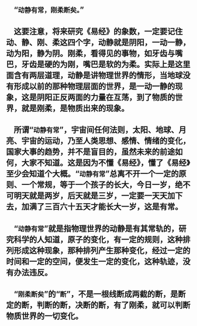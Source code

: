 &emsp;“``动静有常，刚柔断矣。``” 
---
&emsp;这要注意，将来研究《易经》的象数，一定要记住动、静、刚、柔这四个字，动静就是阴阳，一动一静，动为阳，静为阴。刚柔，看得见的事物，如牙齿与嘴巴，牙齿是硬的为刚，嘴巴是软的为柔。实际上是这里面含有两层道理，动静是讲物理世界的情形，当地球没有形成以前的那种物理层面的世界，是一动一静的现象，这是阴阳正反两面的力量在互荡，到了物质的世界，就是刚柔，是物质出来的现象。
---
&emsp;所谓“``动静有常``”，宇宙间任何法则，太阳、地球、月亮、宇宙的运动，乃至人类思想、感情、情绪的变化，国家大事的趋势，并不是盲目的，虽然未来的前途如何，大家不知道。这是因为不懂《易经》，懂了《易经》至少会知道个大概。“``动静有常``”总离不开一个一定的原则、一个常规，等于一个孩子的长大，今日一岁，绝不可明天就是两岁，后天就是三岁，一定要一天天加下去，加满了三百六十五天才能长大一岁，这是有常。
---
&emsp;“``动静有常``”就是指物理世界的动静是有其常轨的，研究科学的人知道，原子的变化，有一定的规则，这种排列形成这种现象，那种排列产生那种变化，经过一定的时间和一定的空间，便发生一定的变化，这种轨迹，没有办法违反。
---
&emsp;“``刚柔断矣``”的“``断``”，不是一根线断成两截的断，是断定的断，判断的断，决断的断，有了刚柔，就可以判断物质世界的一切变化。
---
